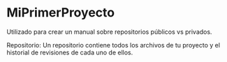 # MiPrimerProyecto
Utilizado para crear un manual sobre repositorios públicos vs privados.

Repositorio: Un repositorio contiene todos los archivos de tu proyecto y el historial de revisiones de cada uno de ellos.
